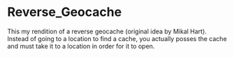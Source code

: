 # Reverse_Geocache
This my rendition of a reverse geocache (original idea by Mikal Hart). Instead of going to a location to find a cache, you actually posses the cache and must take it to a location in order for it to open.

